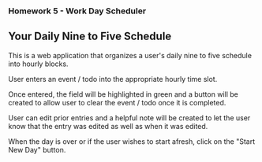 ### Homework 5 - Work Day Scheduler

## Your Daily Nine to Five Schedule

This is a web application that organizes a user's daily nine to five schedule into hourly blocks.

User enters an event / todo into the appropriate hourly time slot.

Once entered, the field will be highlighted in green and a button will be created to allow user to clear the event / todo once it is completed.

User can edit prior entries and a helpful note will be created to let the user know that the entry was edited as well as when it was edited.

When the day is over or if the user wishes to start afresh, click on the "Start New Day" button.